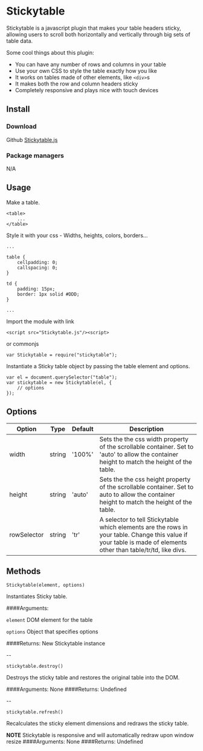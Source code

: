 # Stickytable

Stickytable is a javascript plugin that makes your table headers sticky, allowing users to scroll both horizontally and vertically through big sets of table data.

Some cool things about this plugin:

* You can have any number of rows and columns in your table
* Use your own CSS to style the table exactly how you like
* It works on tables made of other elements, like `<div>`s
* It makes both the row and column headers sticky
* Completely responsive and plays nice with touch devices


## Install

### Download

Github [Stickytable.js](https://raw.githubusercontent.com/amized/Stickytable/master/dist/Stickytable.js)  

### Package managers

N/A

## Usage

Make a table.

	<table>
		...	
	</table>

	
Style it with your css - Widths, heights, colors, borders...

	...
	
	table {
		cellpadding: 0;
		callspacing: 0;
	}
	
	td {
		padding: 15px;
		border: 1px solid #DDD;
	}

	...

Import the module with link
	
	<script src="Stickytable.js"/><script>
	
or commonjs

	var Stickytable = require("stickytable");	
	
Instantiate a Sticky table object by passing the table element and options.

	var el = document.querySelector("table");
	var stickytable = new Stickytable(el, {
		// options
	});


## Options

Option        | Type          | Default      | Description
------------- | ------------- | ------------ | -----------             
width | string | '100%' | Sets the the css width property of the scrollable container. Set to 'auto' to allow the container height to match the height of the table.
height | string | 'auto' | Sets the the css height property of the scrollable container. Set to auto to allow the container height to match the height of the table.
rowSelector | string | 'tr' | A selector to tell Stickytable which elements are the rows in your table. Change this value if your table is made of elements other than table/tr/td, like divs.

## Methods

	Stickytable(element, options)

Instantiates Sticky table.


####Arguments:
 
`element`	DOM element for the table

`options` Object that specifies options

####Returns:
New Stickytable instance

--

	stickytable.destroy()

Destroys the sticky table and restores the original table into the DOM.

####Arguments:
None
####Returns:
Undefined

--

	stickytable.refresh()

Recalculates the sticky element dimensions and redraws the sticky table. 

**NOTE** Stickytable is responsive and will automatically redraw upon window resize
####Arguments:
None
####Returns:
Undefined